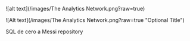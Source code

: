 ![alt text](/images/The Analytics Network.png?raw=true)

![Alt text](/images/The Analytics Network.png?raw=true "Optional Title")

SQL de cero a Messi repository
